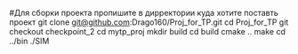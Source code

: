 #Для сборки проекта пропишите в дирректории куда хотите поставть проект
git clone git@github.com:Drago160/Proj_for_TP.git
cd Proj_for_TP
git checkout checkpoint_2
cd mytp_proj
mkdir build
cd build
cmake ..
make
cd ../bin
./SIM
